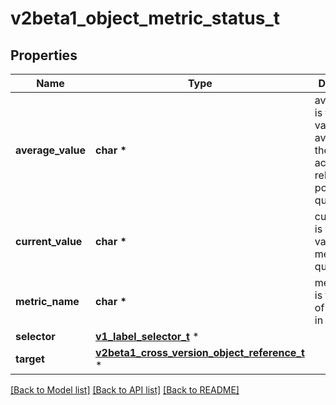 # v2beta1_object_metric_status_t

## Properties
Name | Type | Description | Notes
------------ | ------------- | ------------- | -------------
**average_value** | **char \*** | averageValue is the current value of the average of the metric across all relevant pods (as a quantity) | [optional] 
**current_value** | **char \*** | currentValue is the current value of the metric (as a quantity). | 
**metric_name** | **char \*** | metricName is the name of the metric in question. | 
**selector** | [**v1_label_selector_t**](v1_label_selector.md) \* |  | [optional] 
**target** | [**v2beta1_cross_version_object_reference_t**](v2beta1_cross_version_object_reference.md) \* |  | 

[[Back to Model list]](../README.md#documentation-for-models) [[Back to API list]](../README.md#documentation-for-api-endpoints) [[Back to README]](../README.md)


